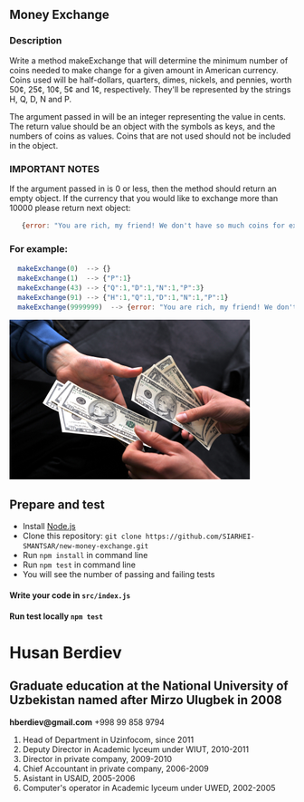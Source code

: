 ## Money Exchange

### Description

Write a method makeExchange that will determine the minimum number of coins needed to make change for a given amount in American currency.
Coins used will be half-dollars, quarters, dimes, nickels, and pennies, worth 50¢, 25¢, 10¢, 5¢ and 1¢, respectively.
They'll be represented by the strings H, Q, D, N and P.

The argument passed in will be an integer representing the value in cents.
The return value should be an object with the symbols as keys, and the numbers of coins as values.
Coins that are not used should not be included in the object.

### IMPORTANT NOTES

If the argument passed in is 0 or less, then the method should return an empty object.
If the currency that you would like to exchange more than 10000 please return next object:
```javascript
   {error: "You are rich, my friend! We don't have so much coins for exchange"}
```

### For example:
```javascript
  makeExchange(0)  --> {}
  makeExchange(1)  --> {"P":1}
  makeExchange(43) --> {"Q":1,"D":1,"N":1,"P":3}
  makeExchange(91) --> {"H":1,"Q":1,"D":1,"N":1,"P":1}
  makeExchange(9999999)  --> {error: "You are rich, my friend! We don't have so much coins for exchange"}
```
![Money Exchange](./images/money-exchange.jpg)

## Prepare and test

- Install [Node.js](https://nodejs.org/en/)
- Clone this repository: `git clone https://github.com/SIARHEI-SMANTSAR/new-money-exchange.git`
- Run `npm install` in command line
- Run `npm test` in command line
- You will see the number of passing and failing tests

#### Write your code in `src/index.js`
#### Run test locally `npm test`

<h1>Husan Berdiev</h1>
<h2>Graduate education at the National University of Uzbekistan named after Mirzo Ulugbek in 2008</h2>
<b>hberdiev@gmail.com</b>
+998 99 858 9794
<ol>
  <li>Head of Department in Uzinfocom, since 2011</li>
  <li>Deputy Director in Academic lyceum under WIUT, 2010-2011</li>  
  <li>Director in private company, 2009-2010</li>
  <li>Chief Accountant in private company, 2006-2009</li>
  <li>Asistant in USAID, 2005-2006</li>
  <li>Computer's operator in Academic lyceum under UWED, 2002-2005</li>
</ol>

